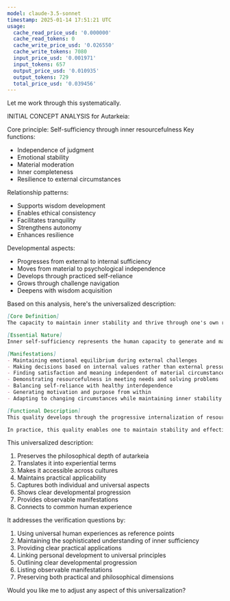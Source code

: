 ```yaml
---
model: claude-3.5-sonnet
timestamp: 2025-01-14 17:51:21 UTC
usage:
  cache_read_price_usd: '0.000000'
  cache_read_tokens: 0
  cache_write_price_usd: '0.026550'
  cache_write_tokens: 7080
  input_price_usd: '0.001971'
  input_tokens: 657
  output_price_usd: '0.010935'
  output_tokens: 729
  total_price_usd: '0.039456'
---
```


Let me work through this systematically.

INITIAL CONCEPT ANALYSIS for Autarkeia:

Core principle: Self-sufficiency through inner resourcefulness
Key functions:
- Independence of judgment
- Emotional stability
- Material moderation
- Inner completeness
- Resilience to external circumstances

Relationship patterns:
- Supports wisdom development
- Enables ethical consistency
- Facilitates tranquility
- Strengthens autonomy
- Enhances resilience

Developmental aspects:
- Progresses from external to internal sufficiency
- Moves from material to psychological independence
- Develops through practiced self-reliance
- Grows through challenge navigation
- Deepens with wisdom acquisition

Based on this analysis, here's the universalized description:

```markdown
[Core Definition]
The capacity to maintain inner stability and thrive through one's own resources, characterized by a developed ability to meet life's challenges through internal rather than external means. This quality combines practical self-reliance with deeper psychological independence, enabling sustained wellbeing regardless of circumstances.

[Essential Nature]
Inner self-sufficiency represents the human capacity to generate and maintain wellbeing from within, rather than depending on external conditions or validation. It manifests as a dynamic balance between healthy independence and interconnection, where one's core stability remains unshaken by external changes while maintaining open engagement with life. This quality emerges from the recognition that lasting fulfillment stems from internal resources rather than external acquisitions or circumstances.

[Manifestations]
- Maintaining emotional equilibrium during external challenges
- Making decisions based on internal values rather than external pressures
- Finding satisfaction and meaning independent of material circumstances
- Demonstrating resourcefulness in meeting needs and solving problems
- Balancing self-reliance with healthy interdependence
- Generating motivation and purpose from within
- Adapting to changing circumstances while maintaining inner stability

[Functional Description]
This quality develops through the progressive internalization of resources for wellbeing and effectiveness. Beginning with basic self-reliance in practical matters, it evolves into psychological independence and ultimately spiritual self-sufficiency. This development occurs through repeatedly choosing internal resources over external dependencies, gradually building confidence in one's capacity to meet life's challenges through inner means.

In practice, this quality enables one to maintain stability and effectiveness across varying circumstances while engaging openly with life. Rather than leading to isolation or rigid independence, mature self-sufficiency creates a flexible strength that allows for both autonomous function and rich interconnection. This balanced independence becomes a source of resilience and positive influence in relationships and community life.
```

This universalized description:
1. Preserves the philosophical depth of autarkeia
2. Translates it into experiential terms
3. Makes it accessible across cultures
4. Maintains practical applicability
5. Captures both individual and universal aspects
6. Shows clear developmental progression
7. Provides observable manifestations
8. Connects to common human experience

It addresses the verification questions by:
1. Using universal human experiences as reference points
2. Maintaining the sophisticated understanding of inner sufficiency
3. Providing clear practical applications
4. Linking personal development to universal principles
5. Outlining clear developmental progression
6. Listing observable manifestations
7. Preserving both practical and philosophical dimensions

Would you like me to adjust any aspect of this universalization?